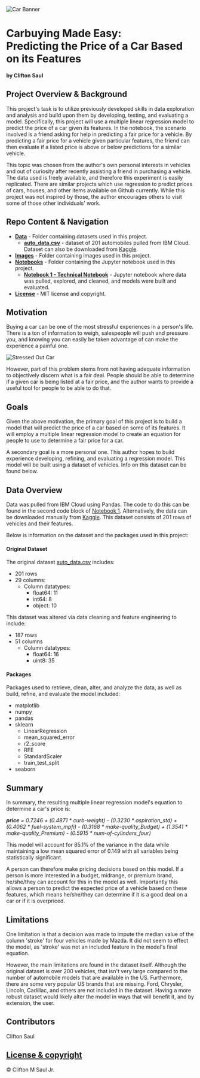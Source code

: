 ![Car Banner](https://www.izmostock.com/wp-content/uploads/2018/04/izmostock_MainBanner_05.jpg)

# Carbuying Made Easy: <br>Predicting the Price of a Car Based on its Features 
<b>by Clifton Saul</b>

## Project Overview & Background

This project's task is to utilize previously developed skills in data exploration and analysis and build upon them by developing, testing, and evaluating a model. Specifically, this project will use a multiple linear regression model to predict the price of a car given its features. In the notebook, the scenario involved is a friend asking for help in predicting a fair price for a vehicle. By predicting a fair price for a vehicle given particular features, the friend can then evaluate if a listed price is above or below predictions for a similar vehicle.

This topic was chosen from the author's own personal interests in vehicles and out of curiosity after recently assisting a friend in purchasing a vehicle. The data used is freely available, and therefore this experiment is easily replicated. There are similar projects which use regression to predict prices of cars, houses, and other items available on Github currently. While this project was not inspired by those, the author encourages others to visit some of those other individuals' work.


## Repo Content & Navigation

* <b>[Data](https://github.com/cmszip/DATA601-Project1-Regression/tree/main/Data)</b> - Folder containing datasets used in this project.
  * <b>[auto_data.csv](https://github.com/cmszip/DATA601-Project1-Regression/blob/main/Data/auto_data.csv)</b> - dataset of 201 automobiles pulled from IBM Cloud. Dataset can also be downloaded from [Kaggle](https://www.kaggle.com/statsakash/used-car-price-prediction).
* <b>[Images](https://github.com/cmszip/DATA601-Project1-Regression/tree/main/Images)</b> - Folder containing images used in this project.
* <b>[Notebooks](https://github.com/cmszip/DATA601-Project1-Regression/tree/main/Notebooks)</b> - Folder containing the Jupyter notebook used in this project.
  * <b>[Notebook 1 - Technical Notebook](https://github.com/cmszip/DATA601-Project1-Regression/blob/main/Notebooks/Notebook%201%20-%20Technical%20Notebook.ipynb)</b> - Jupyter notebook where data was pulled, explored, and cleaned, and models were built and evaluated. 
* <b>[License](https://github.com/cmszip/DATA601-Project1-Regression/blob/main/LICENSE)</b> - MIT license and copyright.

## Motivation

Buying a car can be one of the most stressful experiences in a person's life. There is a ton of information to weigh, salespeople will push and pressure you, and knowing you can easily be taken advantage of can make the experience a painful one.

![Stressed Out Car](https://www.confused.com/-/media/confused/articles/article-content-images/car-insurance/driving-stress-main.jpg?la=en-gb&hash=FD620795484988910AC1E8C32C671B2AF49C880B)

However, part of this problem stems from not having adequate information to objectively discern what is a fair deal. People should be able to determine if a given car is being listed at a fair price, and the author wants to provide a useful tool for people to be able to do that.

## Goals

Given the above motivation, the primary goal of this project is to build a model that will predict the price of a car based on some of its features. It will employ a multiple linear regression model to create an equation for people to use to determine a fair price for a car.

A secondary goal is a more personal one. This author hopes to build experience developing, refining, and evaluating a regression model. This model will be built using a dataset of vehicles. Info on this dataset can be found below.


## Data Overview

Data was pulled from IBM Cloud using Pandas. The code to do this can be found in the second code block of [Notebook 1](https://github.com/cmszip/DATA601-Project1-Regression/blob/main/Notebooks/Notebook%201%20-%20Technical%20Notebook.ipynb). Alternatively, the data can be downloaded manually from [Kaggle](https://www.kaggle.com/statsakash/used-car-price-prediction). This dataset consists of 201 rows of vehicles and their features.

Below is information on the dataset and the packages used in this project:

#### Original Dataset 
The original dataset [auto_data.csv](https://github.com/cmszip/DATA601-Project1-Regression/blob/main/Data/auto_data.csv) includes:
  * 201 rows
  * 29 columns:
    * Column datatypes:
      * float64: 11
      * int64: 8
      * object: 10
 
 This dataset was altered via data cleaning and feature engineering to include:
  * 187 rows
  * 51 columns
    * Column datatypes:
      * float64: 16
      * uint8: 35
      
#### Packages
Packages used to retrieve, clean, alter, and analyze the data, as well as build, refine, and evaluate the model included:
  * matplotlib
  * numpy
  * pandas
  * sklearn
    * LinearRegression
    * mean_squared_error
    * r2_score
    * RFE
    * StandardScaler
    * train_test_split
  * seaborn
 
## Summary

In summary, the resulting multiple linear regression model's equation to determine a car's price is:

<i><b>price</b> = 0.7246 + (0.4871 * curb-weight) - (0.3230 * aspiration_std) + (0.4062 * fuel-system_mpfi) - (0.3168 * make-quality_Budget) + (1.3541 * make-quality_Premium) - (0.5915 * num-of-cylinders_four)</i>

This model will account for 85.1% of the variance in the data while maintaining a low mean squared error of 0.149 with all variables being statistically significant.

A person can therefore make pricing decisions based on this model. If a person is more interested in a budget, midrange, or premium brand, he/she/they can account for this in the model as well. Importantly this allows a person to predict the expected price of a vehicle based on these features, which means he/she/they can determine if it is a good deal on a car or if it is overpriced.  

## Limitations
One limitation is that a decision was made to impute the median value of the column 'stroke' for four vehicles made by Mazda. It did not seem to effect the model, as 'stroke' was not an included feature in the model's final equation.

However, the main limitations are found in the dataset itself. Although the original dataset is over 200 vehicles, that isn't very large compared to the number of automobile models that are available in the US. Furthermore, there are some very popular US brands that are missing. Ford, Chrysler, Lincoln, Cadillac, and others are not included in the dataset. Having a more robust dataset would likely alter the model in ways that will benefit it, and by extension, the user.

## Contributors

Clifton Saul

## [License & copyright](https://github.com/cmszip/DATA601-Project1-Regression/blob/main/LICENSE) 

© Clifton M Saul Jr.

